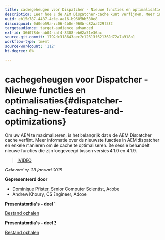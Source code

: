```yaml
---
title: cachegeheugen voor Dispatcher - Nieuwe functies en optimalisaties
description: Leer hoe u de AEM Dispatcher-cache kunt verfijnen. Meer informatie over de nieuwste functies in AEM dispatcher en enkele manieren om de cache te optimaliseren. De sessie behandelt nieuwe functies die zijn toegevoegd tussen versies 4.1.0 en 4.1.9.
uuid: eb15e787-4487-4c0e-aa16-b9685bb580e8
discoiquuid: 0d0eb59a-cc06-4b0e-960b-c82aa229f382
targetaudience: target-audience advanced
exl-id: 36d0784e-ab04-4af4-8308-eb62a51e36ac
source-git-commit: 1792dc318643aec2c12613f621361d72a7a918b1
workflow-type: tm+mt
source-wordcount: '112'
ht-degree: 0%

---
```


# cachegeheugen voor Dispatcher - Nieuwe functies en optimalisaties{#dispatcher-caching-new-features-and-optimizations}

Om uw AEM te maximaliseren, is het belangrijk dat u de AEM Dispatcher cache verfijnt. Meer informatie over de nieuwste functies in AEM dispatcher en enkele manieren om de cache te optimaliseren. De sessie behandelt nieuwe functies die zijn toegevoegd tussen versies 4.1.0 en 4.1.9.

>[!VIDEO](https://video.tv.adobe.com/v/19378/?quality=9)

*Geleverd op 28 januari 2015*

**Gepresenteerd door**

* Dominique Pfister, Senior Computer Scientist, Adobe
* Andrew Khoury, CS Engineer, Adobe

**Presentatordia&#39;s - deel 1**

[Bestand ophalen](assets/aemgems-dispatcher-caching-part1-jan-28-2015.pdf)

**Presentatordia&#39;s - deel 2**

[Bestand ophalen](assets/aemgems-dispatcher-caching-part2-jan-28-2015.pdf)
<!--
[Get back to the Overview](https://helpx.adobe.com/experience-manager/kt/eseminars/gems/aem-index.html)
-->
